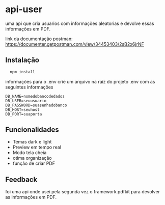 
# api-user

uma api que cria usuarios com informações aleatorias e devolve essas informações em PDF.

 link da documentação postman:
https://documenter.getpostman.com/view/34453403/2sB2x6jrNF


## Instalação


```bash
  npm install
```

informações para o .env
crie um arquivo na raiz do projeto .env com as seguintes informações

```
DB_NAME=nomedobancodedados
DB_USER=seuusuario
DB_PASSWORD=suasenhadobanco
DB_HOST=seuhost
DB_PORT=suaporta
```
## Funcionalidades

- Temas dark e light
- Preview em tempo real
- Modo tela cheia
- otima organização
- função de criar PDF


## Feedback
foi uma api onde usei pela segunda vez o framework pdfkit para devolver as informações em PDF.


